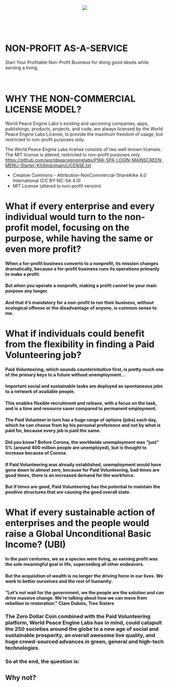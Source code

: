 <p align="center"><img src="https://user-images.githubusercontent.com/67427045/160862844-7c177e0c-7ffe-463e-adb9-f9256bfba6f7.png" />
</p>
<br><br><br>

# NON-PROFIT AS-A-SERVICE
Start Your Profitable Non-Profit Business for doing good deeds while earning a living.
<br><br><br>

# WHY THE NON-COMMERCIAL LICENSE MODEL?
World Peace Engine Labs's existing and upcoming companies, apps, publishings, products, projects, and code, are always licensed by the World Peace Engine Labs License,
to provide the maximum freedom of usage, but restricted to non-profit purposes only.

The World Peace Engine Labs license consists of two well-known licenses. The MIT license is altered, restricted to non-profit purposes only.
https://github.com/worldpeaceenginelabs/PWA-SPA-LOGIN-MAINSCREEN-MENU-Starter-Kit/blob/main/LICENSE.txt
+ Creative Commons - Attribution-NonCommercial-ShareAlike 4.0 International (CC BY-NC-SA 4.0)
+ MIT License (altered to non-profit version)



# What if every enterprise and every individual would turn to the non-profit model, focusing on the purpose, while having the same or even more profit?
#### When a for-profit business converts to a nonprofit, its mission changes dramatically, because a for-profit business runs its operations primarily to make a profit.
#### But when you operate a nonprofit, making a profit cannot be your main purpose any longer.
#### And that it’s mandatory for a non-profit to run their business, without ecological offense or the disadvantage of anyone, is common sense to me.

 

# What if individuals could benefit from the flexibility in finding a Paid Volunteering job?
#### Paid Volunteering, which sounds counterintuitive first, is pretty much one of the primary keys to a future without unemployment…
#### Important social and sustainable tasks are deployed as spontaneous jobs to a network of available people.
#### This enables flexible recruitment and release, with a focus on the task, and is a time and resource saver compared to permanent employment.
#### The Paid Volunteer in turn has a huge range of options (jobs) each day, which he can choose from by his personal preference and not by what is paid for, because every job is paid the same.
#### Did you know? Before Corona, the worldwide unemployment was “just” 5% (around 400 million people are unemployed), but is thought to increase because of Corona.
#### If Paid Volunteering was already established, unemployment would have gone down to almost zero, because for Paid Volunteering, bad times are good times, there is an increased demand for the workforce.
#### But if times are good, Paid Volunteering has the potential to maintain the positive structures that are causing the good overall state.
 


# What if every sustainable action of enterprises and the people would raise a Global Unconditional Basic Income? (UBI)
#### In the past centuries, we as a species were living, as earning profit was the sole meaningful goal in life, superseding all other endeavors.
#### But the acquisition of wealth is no longer the driving force in our lives. We work to better ourselves and the rest of humanity.
#### “Let’s not wait for the government, we the people are the solution and can drive massive change. We’re talking about how we can move from rebellion to restoration.” Clare Dubois, Tree Sisters
 


### The Zero Dollar Coin combined with the Paid Volunteering platform, World Peace Engine Labs has in mind, could catapult the 250 societies around the globe to a new age of social and sustainable prosperity, an overall awesome live quality, and huge crowd-sourced advances in green, general and high-tech technologies.

### So at the end, the question is:

## Why not?
